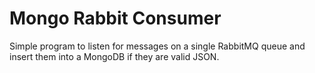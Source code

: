 # Mongo Rabbit Consumer

Simple program to listen for messages on a single RabbitMQ queue and insert them into a MongoDB if they are valid JSON.
